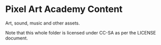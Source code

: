 # Pixel Art Academy Content
Art, sound, music and other assets.

Note that this whole folder is licensed under CC-SA as per the LICENSE document.
